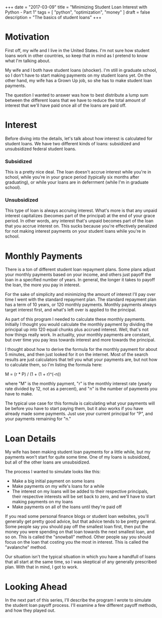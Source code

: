 +++
date = "2017-03-09"
title = "Minimizing Student Loan Interest with Python - Part 1"
tags = [
    "python",
    "optimization",
    "money"
]
draft = false
description = "The basics of student loans"
+++

# Motivation
First off, my wife and I live in the United States. I'm not sure how student loans work in other countries, so keep that in mind as I pretend to know what I'm talking about.

My wife and I both have student loans (shocker). I'm still in graduate school, so I don't have to start making payments on my student loans yet. On the other hand, my wife has a Grown Up job, so she has to make student loan payments.

The question I wanted to answer was how to best distribute a lump sum between the different loans that we have to reduce the total amount of interest that we'll have paid once all of the loans are paid off.

# Interest
Before diving into the details, let's talk about how interest is calculated for student loans. We have two different kinds of loans: subsidized and unsubsidized federal student loans.

### Subsidized
This is a pretty nice deal. The loan doesn't accrue interest while you're in school, while you're in your grace period (typically six months after graduating), or while your loans are in deferrment (while I'm in graduate school). 

### Unsubsidized
This type of loan is always accruing interest. What's more is that any unpaid interest capitalizes (becomes part of the principal) at the end of your grace period. In other words, any interest that's unpaid becomes part of the loan that you accrue interest on. This sucks because you're effectively penalized for not making interest payments on your student loans while you're in school.

# Monthly Payments
There is a ton of different student loan repayment plans. Some plans adjust your monthly payments based on your income, and others just payoff the loan in a specified number of years. In general, the longer it takes to payoff the loan, the more you pay in interest. 

For the sake of simplicity and minimizing the amount of interest I'll pay over time I went with the standard repayment plan. The standard repayment plan has a term of 10 years, or 120 monthly payments. Monthly payments always target interest first, and what's left over is applied to the principal. 

As part of this program I needed to calculate these monthly payments. Initially I thought you would calculate the monthly payment by dividing the principal up into 120 equal chunks plus accrued interest. Well, that's not how things really work. In actuality, your monthly payments are constant, but over time you pay less towards interest and more towards the principal.

I thought about how to derive the formula for the monthly payment for about 5 minutes, and then just looked for it on the internet. Most of the search results are just calculators that tell you what your payments are, but not how to calculate them, so I'm listing the formula here:

M = (r * P) / (1 + (1 + r)^(-n))

where "M" is the monthly payment, "r" is the monthly interest rate (yearly rate divided by 12, not as a percent), and "n" is the number of payments you have to make. 

The typical use case for this formula is calculating what your payments will be before you have to start paying them, but it also works if you have already made some payments. Just use your current principal for "P", and your payments remaining for "n."

# Loan Details
My wife has been making student loan payments for a little while, but my payments won't start for quite some time. One of my loans is subsidized, but all of the other loans are unsubsidized.

The process I wanted to simulate looks like this:

- Make a big initial payment on some loans
- Make payments on my wife's loans for a while
- The interest on my loans will be added to their respective principals, their respective interests will be set back to zero, and we'll have to start making payments on my loans
- Make payments on all of the loans until they're paid off  
  

If you read some personal finance blogs or student loan websites, you'll generally get pretty good advice, but that advice tends to be pretty general. Some people say you should pay off the smallest loan first, then put the money you were spending on that loan towards the next smallest loan, and so on. This is called the "snowball" method. Other people say you should focus on the loan that costing you the most in interest. This is called the "avalanche" method.

Our situation isn't the typical situation in which you have a handfull of loans that all start at the same time, so I was skeptical of any generally prescribed plan. With that in mind, I got to work.

# Looking Ahead
In the next part of this series, I'll describe the program I wrote to simulate the student loan payoff process. I'll examine a few different payoff methods, and how they played out.
